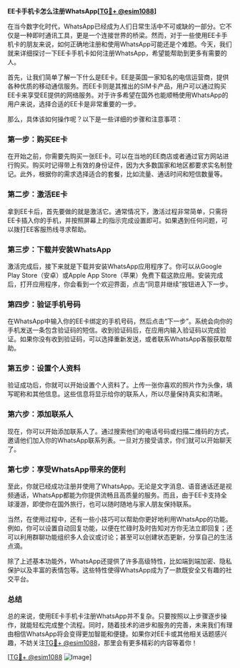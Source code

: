 **EE卡手机卡怎么注册WhatsApp[[TG💪+ @esim1088](https://t.me/s/esim1088)]**

在当今数字化时代，WhatsApp已经成为人们日常生活中不可或缺的一部分。它不仅是一种即时通讯工具，更是一个连接世界的桥梁。然而，对于一些使用EE卡手机卡的朋友来说，如何正确地注册和使用WhatsApp可能还是个难题。今天，我们就来详细探讨一下EE卡手机卡如何注册WhatsApp，希望能帮助到更多有需要的人。

首先，让我们简单了解一下什么是EE卡。EE是英国一家知名的电信运营商，提供各种优质的移动通信服务。而EE卡则是其推出的SIM卡产品，用户可以通过购买EE卡来享受EE提供的网络服务。对于许多希望在国外也能顺畅使用WhatsApp的用户来说，选择合适的EE卡是非常重要的一步。

那么，具体该如何操作呢？以下是一些详细的步骤和注意事项：

### **第一步：购买EE卡**

在开始之前，你需要先购买一张EE卡。可以在当地的EE商店或者通过官方网站进行购买。购买时记得带上有效的身份证件，因为大多数国家和地区都要求实名制登记。此外，根据你的需求选择适合的套餐，比如流量、通话时间和短信数量等。

### **第二步：激活EE卡**

拿到EE卡后，首先要做的就是激活它。通常情况下，激活过程非常简单，只需将EE卡插入你的手机，并按照屏幕上的指示完成设置即可。如果遇到任何问题，可以拨打EE客服热线寻求帮助。

### **第三步：下载并安装WhatsApp**

激活完成后，接下来就是下载并安装WhatsApp应用程序了。你可以从Google Play Store（安卓）或Apple App Store（苹果）免费下载这款应用。安装完成后，打开应用程序，你会看到一个欢迎界面，点击“同意并继续”按钮进入下一步。

### **第四步：验证手机号码**

在WhatsApp中输入你的EE卡绑定的手机号码，然后点击“下一步”。系统会向你的手机发送一条包含验证码的短信。收到验证码后，在应用内输入验证码以完成验证。如果你没有收到验证码，可以选择重新发送，或者联系WhatsApp客服获取帮助。

### **第五步：设置个人资料**

验证成功后，你就可以开始设置个人资料了。上传一张你喜欢的照片作为头像，填写昵称和其他信息。这些信息将显示给你的联系人，所以尽量保持真实和清晰。

### **第六步：添加联系人**

现在，你可以开始添加联系人了。通过搜索他们的电话号码或扫描二维码的方式，邀请他们加入你的WhatsApp联系列表。一旦对方接受请求，你们就可以开始聊天了。

### **第七步：享受WhatsApp带来的便利**

至此，你就已经成功注册并使用了WhatsApp。无论是文字消息、语音通话还是视频通话，WhatsApp都能为你提供流畅且高质量的服务。而且，由于EE卡支持全球漫游，即使你在国外旅行，也可以随时随地与家人朋友保持联系。

当然，在使用过程中，还有一些小技巧可以帮助你更好地利用WhatsApp的功能。例如，你可以设置自动回复功能，以便在忙碌时及时告知对方你无法立即回复；还可以利用群聊功能组织多人会议或讨论；甚至可以创建状态更新，分享自己的生活点滴。

除了上述基本功能外，WhatsApp还提供了许多高级特性，比如端到端加密、隐私保护以及丰富的表情包等。这些特性使得WhatsApp成为了一款既安全又有趣的社交平台。

### **总结**

总的来说，使用EE卡手机卡注册WhatsApp并不复杂。只要按照以上步骤逐步操作，就能轻松完成整个流程。同时，随着技术的进步和服务的完善，未来我们有理由相信WhatsApp将会变得更加智能和便捷。如果你对EE卡或其他相关话题感兴趣，不妨关注[TG💪+ @esim1088](https://t.me/s/esim1088)，那里会有更多精彩的内容等着你！

[[TG💪+ @esim1088](https://t.me/s/esim1088) ![Image](https://i.postimg.cc/4NQfJmqS/Snipaste-2025-05-13-00-14-12.png)]